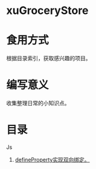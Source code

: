 xuGroceryStore
==============

# 食用方式
根据目录索引，获取感兴趣的项目。

# 编写意义
收集整理日常的小知识点。

# 目录
Js   
1.  [defineProperty实现双向绑定。](https://github.com/pcxu/xuGroceryStore/tree/master/Js/defineProperty%E5%AE%9E%E7%8E%B0%E5%8F%8C%E5%90%91%E7%BB%91%E5%AE%9A)
